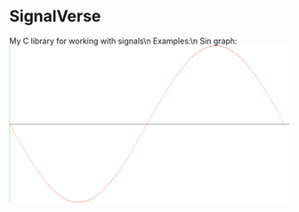 # SignalVerse
 My C library for working with signals\n
 Examples:\n
 Sin graph:
![alt text](/sin.png)
